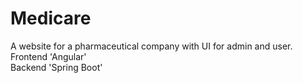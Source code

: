 # Medicare  
A website for a pharmaceutical company with UI for admin and user.  
Frontend 'Angular'   
Backend 'Spring Boot'
